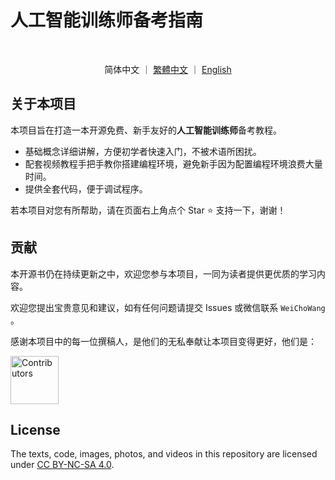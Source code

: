 # 人工智能训练师备考指南

<p align="center">
  <img src="https://img.shields.io/badge/Python-snow?logo=python&logoColor=3776AB" alt="" />
  <img src="https://img.shields.io/badge/Java-snow?logo=coffeescript&logoColor=FC4C02" alt="" />
  <img src="https://img.shields.io/badge/C%2B%2B-snow?logo=c%2B%2B&logoColor=00599C" alt="" />
  <img src="https://img.shields.io/badge/C-snow?logo=c&logoColor=A8B9CC" alt="" />
  <img src="https://img.shields.io/badge/C%23-snow?logo=csharp&logoColor=512BD4" alt="" />
  <img src="https://img.shields.io/badge/JavaScript-snow?logo=javascript&logoColor=E9CE30" alt="" />
  <img src="https://img.shields.io/badge/Go-snow?logo=go&logoColor=00ADD8" alt="" />
  <img src="https://img.shields.io/badge/Swift-snow?logo=swift&logoColor=F05138" alt="" />
  <img src="https://img.shields.io/badge/Rust-snow?logo=rust&logoColor=000000" alt="" />
  <img src="https://img.shields.io/badge/Ruby-snow?logo=ruby&logoColor=CC342D" alt="" />
  <img src="https://img.shields.io/badge/Kotlin-snow?logo=kotlin&logoColor=7F52FF" alt="" />
  <img src="https://img.shields.io/badge/TypeScript-snow?logo=typescript&logoColor=3178C6" alt="" />
  <img src="https://img.shields.io/badge/Dart-snow?logo=dart&logoColor=0175C2" alt="" />
</p>

<p align="center">
  简体中文
  ｜
  <a href="https://github.com/krahets/hello-algo/blob/main/zh-hant/README.md">繁體中文</a>
  ｜
  <a href="https://github.com/krahets/hello-algo/blob/main/en/README.md">English</a>
</p>

## 关于本项目

本项目旨在打造一本开源免费、新手友好的**人工智能训练师**备考教程。

- 基础概念详细讲解，方便初学者快速入门，不被术语所困扰。
- 配套视频教程手把手教你搭建编程环境，避免新手因为配置编程环境浪费大量时间。
- 提供全套代码，便于调试程序。

若本项目对您有所帮助，请在页面右上角点个 Star :star: 支持一下，谢谢！

## 贡献

本开源书仍在持续更新之中，欢迎您参与本项目，一同为读者提供更优质的学习内容。

欢迎您提出宝贵意见和建议，如有任何问题请提交 Issues 或微信联系 `WeiChoWang` 。

感谢本项目中的每一位撰稿人，是他们的无私奉献让本项目变得更好，他们是：

<p align="left">
  <a href="https://github.com/weicho-wang/AI-TrainerCertificationExamPrepGuide/graphs/contributors">
    <img
      width="77"
      src="https://contrib.rocks/image?repo=weicho-wang/AI-TrainerCertificationExamPrepGuide&max=300&columns=16"
      alt="Contributors"
    />
  </a>
</p>

## License

The texts, code, images, photos, and videos in this repository are licensed under [CC BY-NC-SA 4.0](https://creativecommons.org/licenses/by-nc-sa/4.0/).
